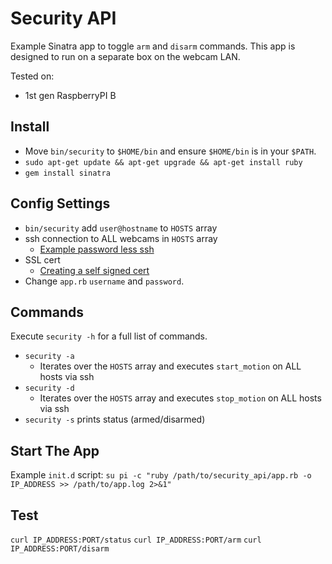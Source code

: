 # Security API

Example Sinatra app to toggle `arm` and `disarm` commands. This app is designed
to run on a separate box on the webcam LAN.

Tested on:
* 1st gen RaspberryPI B

## Install

* Move `bin/security` to `$HOME/bin` and ensure `$HOME/bin` is in your
  `$PATH`.
* `sudo apt-get update && apt-get upgrade && apt-get install ruby`
* `gem install sinatra`

## Config Settings

* `bin/security` add `user@hostname` to `HOSTS` array
* ssh connection to ALL webcams in `HOSTS` array
  * [Example password less ssh](http://askubuntu.com/questions/46930/how-can-i-set-up-password-less-ssh-login)
* SSL cert
  * [Creating a self signed cert](http://stackoverflow.com/questions/10175812/how-to-create-a-self-signed-certificate-with-openssl)
* Change `app.rb` `username` and `password`.

## Commands

Execute `security -h` for a full list of commands.

* `security -a`
  * Iterates over the `HOSTS` array and executes `start_motion` on
    ALL hosts via ssh
* `security -d`
  * Iterates over the `HOSTS` array and executes `stop_motion` on
    ALL hosts via ssh
* `security -s` prints status (armed/disarmed)

## Start The App

Example `init.d` script:
`su pi -c "ruby /path/to/security_api/app.rb -o IP_ADDRESS >> /path/to/app.log 2>&1"`

## Test

`curl IP_ADDRESS:PORT/status`
`curl IP_ADDRESS:PORT/arm`
`curl IP_ADDRESS:PORT/disarm`
